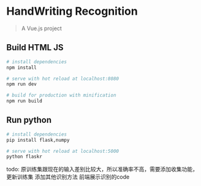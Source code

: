 # HandWriting Recognition

> A Vue.js project

## Build HTML JS

``` bash
# install dependencies
npm install

# serve with hot reload at localhost:8080
npm run dev

# build for production with minification
npm run build

```
## Run python

``` bash
# install dependencies
pip install flask,numpy

# serve with hot reload at localhost:5000
python flaskr

```


todo:
    原训练集跟现在的输入差别比较大，所以准确率不高，需要添加收集功能，更新训练集
    添加其他识别方法
    前端展示识别的code
